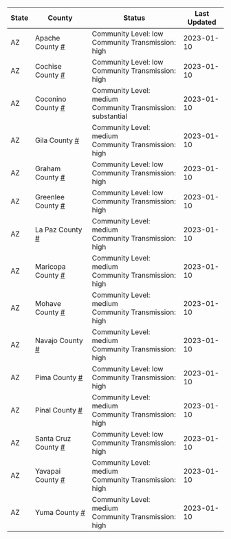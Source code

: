 State | County | Status | Last Updated
--- | --- | --- | --- 
AZ | Apache County <a href="#apache_county">#</a> | <a name="apache_county"></a>Community Level: low<br/>Community Transmission: high | 2023-01-10
AZ | Cochise County <a href="#cochise_county">#</a> | <a name="cochise_county"></a>Community Level: low<br/>Community Transmission: high | 2023-01-10
AZ | Coconino County <a href="#coconino_county">#</a> | <a name="coconino_county"></a>Community Level: medium<br/>Community Transmission: substantial | 2023-01-10
AZ | Gila County <a href="#gila_county">#</a> | <a name="gila_county"></a>Community Level: medium<br/>Community Transmission: high | 2023-01-10
AZ | Graham County <a href="#graham_county">#</a> | <a name="graham_county"></a>Community Level: low<br/>Community Transmission: high | 2023-01-10
AZ | Greenlee County <a href="#greenlee_county">#</a> | <a name="greenlee_county"></a>Community Level: low<br/>Community Transmission: high | 2023-01-10
AZ | La Paz County <a href="#la_paz_county">#</a> | <a name="la_paz_county"></a>Community Level: medium<br/>Community Transmission: high | 2023-01-10
AZ | Maricopa County <a href="#maricopa_county">#</a> | <a name="maricopa_county"></a>Community Level: medium<br/>Community Transmission: high | 2023-01-10
AZ | Mohave County <a href="#mohave_county">#</a> | <a name="mohave_county"></a>Community Level: medium<br/>Community Transmission: high | 2023-01-10
AZ | Navajo County <a href="#navajo_county">#</a> | <a name="navajo_county"></a>Community Level: medium<br/>Community Transmission: high | 2023-01-10
AZ | Pima County <a href="#pima_county">#</a> | <a name="pima_county"></a>Community Level: low<br/>Community Transmission: high | 2023-01-10
AZ | Pinal County <a href="#pinal_county">#</a> | <a name="pinal_county"></a>Community Level: medium<br/>Community Transmission: high | 2023-01-10
AZ | Santa Cruz County <a href="#santa_cruz_county">#</a> | <a name="santa_cruz_county"></a>Community Level: low<br/>Community Transmission: high | 2023-01-10
AZ | Yavapai County <a href="#yavapai_county">#</a> | <a name="yavapai_county"></a>Community Level: medium<br/>Community Transmission: high | 2023-01-10
AZ | Yuma County <a href="#yuma_county">#</a> | <a name="yuma_county"></a>Community Level: medium<br/>Community Transmission: high | 2023-01-10
